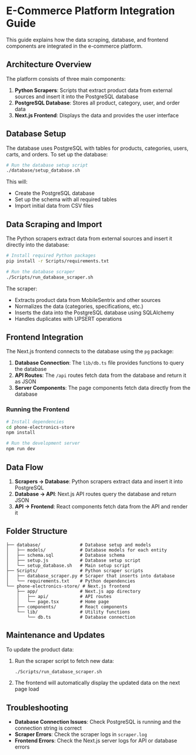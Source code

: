 # E-Commerce Platform Integration Guide

This guide explains how the data scraping, database, and frontend components are integrated in the e-commerce platform.

## Architecture Overview

The platform consists of three main components:

1. **Python Scrapers**: Scripts that extract product data from external sources and insert it into the PostgreSQL database
2. **PostgreSQL Database**: Stores all product, category, user, and order data
3. **Next.js Frontend**: Displays the data and provides the user interface

## Database Setup

The database uses PostgreSQL with tables for products, categories, users, carts, and orders. To set up the database:

```bash
# Run the database setup script
./database/setup_database.sh
```

This will:
- Create the PostgreSQL database
- Set up the schema with all required tables
- Import initial data from CSV files

## Data Scraping and Import

The Python scrapers extract data from external sources and insert it directly into the database:

```bash
# Install required Python packages
pip install -r Scripts/requirements.txt

# Run the database scraper
./Scripts/run_database_scraper.sh
```

The scraper:
- Extracts product data from MobileSentrix and other sources
- Normalizes the data (categories, specifications, etc.)
- Inserts the data into the PostgreSQL database using SQLAlchemy
- Handles duplicates with UPSERT operations

## Frontend Integration

The Next.js frontend connects to the database using the `pg` package:

1. **Database Connection**: The `lib/db.ts` file provides functions to query the database
2. **API Routes**: The `/api` routes fetch data from the database and return it as JSON
3. **Server Components**: The page components fetch data directly from the database

### Running the Frontend

```bash
# Install dependencies
cd phone-electronics-store
npm install

# Run the development server
npm run dev
```

## Data Flow

1. **Scrapers → Database**: Python scrapers extract data and insert it into PostgreSQL
2. **Database → API**: Next.js API routes query the database and return JSON
3. **API → Frontend**: React components fetch data from the API and render it

## Folder Structure

```
├── database/               # Database setup and models
│   ├── models/             # Database models for each entity
│   ├── schema.sql          # Database schema
│   ├── setup.js            # Database setup script
│   └── setup_database.sh   # Main setup script
├── Scripts/                # Python scraper scripts
│   ├── database_scraper.py # Scraper that inserts into database
│   └── requirements.txt    # Python dependencies
└── phone-electronics-store/ # Next.js frontend
    ├── app/                # Next.js app directory
    │   ├── api/            # API routes
    │   └── page.tsx        # Home page
    ├── components/         # React components
    └── lib/                # Utility functions
        └── db.ts           # Database connection
```

## Maintenance and Updates

To update the product data:

1. Run the scraper script to fetch new data:
   ```bash
   ./Scripts/run_database_scraper.sh
   ```

2. The frontend will automatically display the updated data on the next page load

## Troubleshooting

- **Database Connection Issues**: Check PostgreSQL is running and the connection string is correct
- **Scraper Errors**: Check the scraper logs in `scraper.log`
- **Frontend Errors**: Check the Next.js server logs for API or database errors
